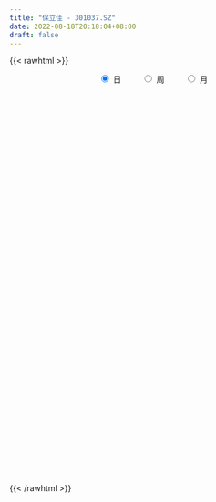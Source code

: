 ```yaml
---
title: "保立佳 - 301037.SZ"
date: 2022-08-18T20:18:04+08:00
draft: false
---
```

{{< rawhtml >}}
    <div style="text-align: center">
        <label style="padding: 1rem;"><input style="margin-right: .5rem" type="radio" name="period" value="D" checked onclick="period_change(this)">日</label>
        <label style="padding: 1rem;"><input style="margin-right: .5rem" type="radio" name="period" value="W" onclick="period_change(this)">周</label>
        <label style="padding: 1rem;"><input style="margin-right: .5rem" type="radio" name="period" value="M" onclick="period_change(this)">月</label>
    </div>
    <div id="chart" style="height: 700px;"></div> 
    <script type="text/javascript">
        const D_v = [133746.05,90287.18,83080.8,66646.89,59130.19,64407.23,77571.5,52296.13,40894.62,37353.47,36321.44,46210.23,60524.77,78793.6,51956.65,34492.06,24634.89,41214.13,32794.42,28501.35,26739.27,33823.35,17831.89,27963.63,37018.3,28755.12,32025.68,31790.48,30414.64,19662.79,15735.49,22785.51,20977.71,31104.91,63216.21,39530.7,46769.5,40939.99,28068.7,27285.13,18655.12,15929.38,9494.48,9787.9,7931.5,10349.39,15384.86,8483.15,9040.79,9034.43,9969.03,12567.4,8794.01,9582.28,9785.2,7134.6,15940.8,13602.72,13528.0,7496.44,10987.3,8455.5,8777.3,9244.37,6319.6,10066.48,10099.05,21876.44,22795.78,69209.4,47116.74,30262.4,16726.97,12838.2,16025.6,11267.73,16497.53,40504.53,19137.72,11630.81,10220.3,12597.7,45477.61,22189.2,54086.39,57844.85,35158.15,30571.22,22218.38,16952.3,12604.7,17862.1,13467.97,15458.94,8022.9,9138.5,7440.4,6132.38,12250.29,8319.8,7002.1,4201.8,4317.9,14070.93,8550.93,6632.0,5058.4,5893.0,4176.88,14060.17,7875.1,6792.09,6735.23,5596.0,5714.28,6512.5,6310.5,3027.0,23015.06,19005.66,8244.67,6661.8,7882.7,14125.59,11537.61,9102.98,12254.52,17160.83,12829.29,8661.76,7599.81,7389.14,5980.43,5029.2,7254.02,14820.65,12282.23,7638.67,5653.75,4959.91,3187.02,3764.9,4382.96,4347.17,7497.31,6328.61,4923.49,3392.52,3410.88,5761.6,5242.14,4736.08,6458.19,8531.51,6407.79,4857.31,3718.98,8719.54,4525.82,4144.98,3988.51,5238.09,4617.5,6539.56,5403.26,5025.35,5678.59,3755.2,4721.75,3461.72,5023.32,4071.83,3981.42,4870.04,6279.69,5705.47,8412.48,6560.97,8241.87,9075.79,7702.24,7567.51,5333.85,5392.11,3722.44,6419.49,5581.3,3957.65,3550.59,3845.53,4408.18,2806.52,3349.27,4015.46,4445.93,4540.19,3018.58,1880.33,3630.7,7734.27,5530.24,5133.21,7091.13,5454.39,4267.96,6150.38,4215.49,6140.91,3435.91,5807.67,3813.06,4745.72,8015.45,5808.82,5042.16,7336.5,11370.69,26612.72,18395.31,11680.11,8698.5,5052.58,22594.34,15814.49,7312.89,5936.42,3469.03,3317.41,5034.8,8097.57,4191.4,7522.72,8944.13,5444.01,3811.44,3747.98,4358.27,3693.84,2518.73,3291.37,4436.75,3449.5,6485.89,6956.0,5497.2,2596.0,4180.69,6454.34,8169.64,4757.7,7113.52,3627.32,3339.87,93325.92,93625.99,49562.86]
const D_histogram = [0.0,-0.0721139601,-0.2480241686,-0.3700768486,-0.4007150355,-0.4072748658,-0.2864279748,-0.2605239946,-0.2782999415,-0.2459444543,-0.1922375991,-0.1019983085,0.0321678526,0.190589056,0.1180720484,-0.0197171847,-0.0660670844,-0.0333789636,0.0210459271,-0.0037889125,0.0200111525,-0.0565484723,-0.0718921309,-0.0415168449,0.0549452675,0.0861773021,0.1640354667,0.1964632324,0.1740176954,0.1179586461,0.0862589894,0.0732070049,0.0225825952,0.0729026001,0.1511415823,0.1186274719,0.2134115873,0.2012864511,0.1172241012,-0.0192747702,-0.0908193273,-0.2312897407,-0.2960279631,-0.299019497,-0.2745964119,-0.2789553536,-0.207954401,-0.1580613609,-0.1166336301,-0.0594433107,-0.023315606,-0.0315863984,-0.0193165004,0.0013996624,-0.0062263938,-0.0050375998,-0.0953775145,-0.1883549205,-0.2221607591,-0.2300022079,-0.2729648813,-0.2495508717,-0.1934881636,-0.1213743149,-0.0497235558,0.0339486427,0.1034612664,0.2068060618,0.2961112238,0.5403770033,0.6967013123,0.6949491204,0.6079418026,0.5472548652,0.4858537382,0.4190964176,0.3917313903,0.4195926761,0.3654182557,0.2739578506,0.1786136521,0.1549874245,0.1957050323,0.1427071866,0.2491269899,0.3574227386,0.3710578834,0.2497726127,0.0860865997,-0.0466512934,-0.1139980622,-0.1231669781,-0.1614801412,-0.2667379995,-0.3069978465,-0.3120042974,-0.3130863345,-0.2975366064,-0.3846566714,-0.4260235169,-0.4055793165,-0.3841928933,-0.3445924154,-0.2635955924,-0.1832719009,-0.1467300535,-0.0990058462,-0.0963266577,-0.063089463,0.0266311178,0.102956204,0.1353788531,0.1350852175,0.136329337,0.0826399833,0.0884047834,0.0147824544,-0.0588237592,0.0075043825,-0.1355147213,-0.2009168184,-0.2884503302,-0.2863300936,-0.2842728874,-0.2364045727,-0.1809385643,-0.0861914478,0.0060697712,0.0389538971,0.0430198135,0.0752987362,0.0710668048,0.0905973412,0.1193241829,0.1290628592,0.1879985773,0.1855455009,0.1972894769,0.1632597516,0.1530058804,0.1386977484,0.1146243004,0.0733055032,0.0429600526,-0.0479377498,-0.135538252,-0.1408661449,-0.1227447495,-0.1544136516,-0.2408051371,-0.2466516678,-0.2132708836,-0.1240199581,-0.0156339045,0.0608089353,0.0977682923,0.1135634528,0.1328754082,0.1243584593,0.0832456875,0.0696166689,0.087171429,0.0625258661,0.0770352506,0.0449505827,0.0158736238,-0.0500352065,-0.0537738403,-0.0705573371,-0.0823511119,-0.1336074931,-0.1466182048,-0.1365555861,-0.1218199619,-0.1308154438,-0.1456191142,-0.2337929232,-0.3449296896,-0.3866276821,-0.3759921264,-0.2901358296,-0.1648011402,-0.0649509834,0.0393667537,0.1256102113,0.1816778591,0.2276040106,0.2527602089,0.2572597921,0.2479899864,0.2351159268,0.2226744999,0.2036289758,0.1994855402,0.1170147834,0.1190563896,0.0977473098,0.0773748064,0.0776262375,0.086785185,0.1046783229,0.1179348383,0.1432758986,0.1419893341,0.1243950883,0.0889220053,0.0764467085,0.0935437793,0.0904143537,0.0726507992,0.0509477017,0.0309878502,0.0615977568,0.0768482513,0.0527792062,0.0843407832,0.1297785175,0.2380335666,0.2498939989,0.2180137962,0.169464776,0.1139031924,0.1714710864,0.1191246185,0.0794924403,0.0254750253,-0.006705386,-0.0330692027,-0.2342956964,-0.3062110359,-0.337281176,-0.3275893235,-0.2787083549,-0.2301659551,-0.1921521378,-0.1591013425,-0.1273403432,-0.1047824357,-0.0838311372,-0.0596886505,-0.0391427719,-0.0339643683,-0.0003214509,-0.0539850277,-0.0739187779,-0.058096181,-0.0358754714,0.0237339108,0.0742427467,0.1079342692,0.1373691526,0.1418582872,0.1378113778,0.3216798085,0.3225877032,0.2807887792]
const D_fast = [0.0,-0.0901424501,-0.3280587008,-0.5426305929,-0.6734475387,-0.7818260855,-0.7325861882,-0.7718132066,-0.8591641389,-0.8882947652,-0.8826473099,-0.8179075963,-0.6756994721,-0.4696310047,-0.5126300002,-0.6553485295,-0.7182152003,-0.6938718204,-0.6341854479,-0.6599675156,-0.6311646625,-0.7218614054,-0.7551780967,-0.7351820219,-0.6249835926,-0.5722072325,-0.4533402012,-0.3717966274,-0.3507377405,-0.3773071284,-0.3874420377,-0.382192271,-0.4271710319,-0.358625377,-0.2426009992,-0.2454582416,-0.0973212294,-0.0591247528,-0.1138810774,-0.2551986414,-0.3494480303,-0.5477408789,-0.6864860921,-0.7642325003,-0.8084585181,-0.8825562982,-0.8635439459,-0.8531662459,-0.8408969227,-0.798567431,-0.7682686278,-0.7844360198,-0.7769952469,-0.7559291685,-0.7651118231,-0.7651824291,-0.8793667224,-1.0194328585,-1.1087788869,-1.1741208877,-1.2853247814,-1.3242984897,-1.3166078226,-1.2748375526,-1.2156176824,-1.1234583233,-1.028080383,-0.8730340721,-0.7097011041,-0.3303410738,0.0001585632,0.1721436514,0.2371217843,0.3132485632,0.3733108708,0.4113276545,0.4818954748,0.6146549297,0.6518350732,0.6288641307,0.5781733452,0.5932939737,0.6829378397,0.6656167906,0.8343183414,1.0319697748,1.1383693904,1.0795272728,0.9373629098,0.7929621933,0.697115909,0.6571552485,0.5784720502,0.4065296919,0.2895203834,0.2065128581,0.1271592374,0.0683248138,-0.114959419,-0.2628321437,-0.3437827724,-0.4184445725,-0.4649921985,-0.4498942736,-0.4153885573,-0.4155292233,-0.3925564776,-0.4139589535,-0.3964941245,-0.3001157643,-0.1980516271,-0.1317842647,-0.0983065959,-0.0629801421,-0.0960095,-0.0681435041,-0.1380702195,-0.2263823729,-0.1581781356,-0.3350759197,-0.4507072215,-0.6103533158,-0.6798156026,-0.7488266182,-0.7600594467,-0.7498280794,-0.6766288248,-0.582850163,-0.5402275629,-0.5254066931,-0.4743030864,-0.4607683166,-0.4185884449,-0.3600305575,-0.3180261664,-0.2120908039,-0.1681575051,-0.1070911598,-0.1003059473,-0.0723083483,-0.0519420432,-0.0473594162,-0.0703518375,-0.089957275,-0.1928395148,-0.31432458,-0.3548690091,-0.3674338011,-0.4377061161,-0.5842988858,-0.6518083335,-0.6717452702,-0.6134993343,-0.5090217568,-0.4173766832,-0.355975253,-0.3117892294,-0.2592584219,-0.236685756,-0.256987106,-0.2532119573,-0.2138643399,-0.2228784364,-0.1891102392,-0.2099572614,-0.2350658143,-0.3134834462,-0.3306655402,-0.3650883712,-0.397469924,-0.4821281785,-0.5317934414,-0.5558697193,-0.5715890855,-0.6132884284,-0.6644968773,-0.8111189171,-1.0084881059,-1.146843019,-1.2302054948,-1.2168831555,-1.132748751,-1.0491363402,-0.9349769147,-0.8173309042,-0.7158437917,-0.6130166375,-0.524670387,-0.4558558558,-0.4031281649,-0.3572232428,-0.3139960447,-0.2821343248,-0.2364063754,-0.2896234363,-0.2578177327,-0.254689985,-0.2557187869,-0.2360607964,-0.2052055527,-0.1611428341,-0.1184026091,-0.0572425741,-0.023031805,-0.0095272788,-0.0227698605,-0.0161334802,0.0243495354,0.0438236983,0.0442228436,0.0352566714,0.0230437825,0.0690531284,0.1035156857,0.0926414421,0.1452882149,0.2231705786,0.3909340193,0.4652679513,0.4878911978,0.4817083715,0.454622586,0.5550582516,0.5324929383,0.5127338702,0.4650852115,0.4312284537,0.3965973363,0.1367969186,-0.0116711799,-0.127061614,-0.1992670923,-0.2200632125,-0.2290623014,-0.2390865186,-0.245811059,-0.2458851454,-0.2495228469,-0.2495293326,-0.2403090086,-0.229548823,-0.2328615115,-0.1992989568,-0.2664587904,-0.3048722352,-0.3035736835,-0.2903218418,-0.2247789818,-0.1557094593,-0.0950343694,-0.031257198,0.0086965084,0.0391024435,0.3033908264,0.3849456469,0.4133439176]
const D_slow = [0.0,-0.01802849,-0.0800345322,-0.1725537443,-0.2727325032,-0.3745512197,-0.4461582134,-0.511289212,-0.5808641974,-0.642350311,-0.6904097107,-0.7159092879,-0.7078673247,-0.6602200607,-0.6307020486,-0.6356313448,-0.6521481159,-0.6604928568,-0.655231375,-0.6561786031,-0.651175815,-0.6653129331,-0.6832859658,-0.693665177,-0.6799288601,-0.6583845346,-0.6173756679,-0.5682598598,-0.524755436,-0.4952657745,-0.4737010271,-0.4553992759,-0.4497536271,-0.4315279771,-0.3937425815,-0.3640857135,-0.3107328167,-0.2604112039,-0.2311051786,-0.2359238712,-0.258628703,-0.3164511382,-0.390458129,-0.4652130032,-0.5338621062,-0.6036009446,-0.6555895448,-0.6951048851,-0.7242632926,-0.7391241203,-0.7449530218,-0.7528496214,-0.7576787465,-0.7573288309,-0.7588854293,-0.7601448293,-0.7839892079,-0.831077938,-0.8866181278,-0.9441186798,-1.0123599001,-1.074747618,-1.1231196589,-1.1534632377,-1.1658941266,-1.1574069659,-1.1315416494,-1.0798401339,-1.0058123279,-0.8707180771,-0.6965427491,-0.522805469,-0.3708200183,-0.234006302,-0.1125428675,-0.0077687631,0.0901640845,0.1950622535,0.2864168175,0.3549062801,0.3995596931,0.4383065493,0.4872328073,0.522909604,0.5851913515,0.6745470361,0.767311507,0.8297546601,0.8512763101,0.8396134867,0.8111139712,0.7803222266,0.7399521914,0.6732676915,0.5965182299,0.5185171555,0.4402455719,0.3658614203,0.2696972524,0.1631913732,0.0617965441,-0.0342516792,-0.1203997831,-0.1862986812,-0.2321166564,-0.2687991698,-0.2935506314,-0.3176322958,-0.3334046615,-0.3267468821,-0.3010078311,-0.2671631178,-0.2333918134,-0.1993094792,-0.1786494833,-0.1565482875,-0.1528526739,-0.1675586137,-0.1656825181,-0.1995611984,-0.249790403,-0.3219029856,-0.393485509,-0.4645537308,-0.523654874,-0.5688895151,-0.590437377,-0.5889199342,-0.5791814599,-0.5684265066,-0.5496018225,-0.5318351213,-0.5091857861,-0.4793547403,-0.4470890255,-0.4000893812,-0.353703006,-0.3043806368,-0.2635656989,-0.2253142288,-0.1906397917,-0.1619837166,-0.1436573408,-0.1329173276,-0.144901765,-0.178786328,-0.2140028643,-0.2446890516,-0.2832924645,-0.3434937488,-0.4051566657,-0.4584743866,-0.4894793762,-0.4933878523,-0.4781856185,-0.4537435454,-0.4253526822,-0.3921338301,-0.3610442153,-0.3402327934,-0.3228286262,-0.301035769,-0.2854043024,-0.2661454898,-0.2549078441,-0.2509394381,-0.2634482398,-0.2768916998,-0.2945310341,-0.3151188121,-0.3485206854,-0.3851752366,-0.4193141331,-0.4497691236,-0.4824729846,-0.5188777631,-0.5773259939,-0.6635584163,-0.7602153368,-0.8542133684,-0.9267473258,-0.9679476109,-0.9841853567,-0.9743436683,-0.9429411155,-0.8975216507,-0.8406206481,-0.7774305959,-0.7131156479,-0.6511181513,-0.5923391696,-0.5366705446,-0.4857633006,-0.4358919156,-0.4066382197,-0.3768741223,-0.3524372949,-0.3330935933,-0.3136870339,-0.2919907377,-0.2658211569,-0.2363374474,-0.2005184727,-0.1650211392,-0.1339223671,-0.1116918658,-0.0925801887,-0.0691942439,-0.0465906554,-0.0284279556,-0.0156910302,-0.0079440677,0.0074553715,0.0266674344,0.0398622359,0.0609474317,0.0933920611,0.1529004527,0.2153739525,0.2698774015,0.3122435955,0.3407193936,0.3835871652,0.4133683198,0.4332414299,0.4396101862,0.4379338397,0.4296665391,0.371092615,0.294539856,0.210219562,0.1283222311,0.0586451424,0.0011036536,-0.0469343808,-0.0867097164,-0.1185448022,-0.1447404112,-0.1656981955,-0.1806203581,-0.1904060511,-0.1988971431,-0.1989775059,-0.2124737628,-0.2309534573,-0.2454775025,-0.2544463704,-0.2485128927,-0.229952206,-0.2029686387,-0.1686263505,-0.1331617787,-0.0987089343,-0.0182889822,0.0623579437,0.1325551384]
const D_data = [['2021-07-30', 37.88, 31.0, 30.31, 38.8],['2021-08-02', 32.3, 29.87, 29.0, 33.0],['2021-08-03', 28.5, 27.76, 27.33, 29.66],['2021-08-04', 27.06, 27.36, 26.81, 28.43],['2021-08-05', 27.3, 27.75, 26.68, 27.97],['2021-08-06', 28.17, 27.58, 27.58, 29.4],['2021-08-09', 26.39, 29.15, 25.78, 29.37],['2021-08-10', 28.28, 28.07, 27.95, 29.33],['2021-08-11', 27.98, 27.25, 27.2, 28.46],['2021-08-12', 27.27, 27.62, 27.0, 27.94],['2021-08-13', 27.33, 27.85, 27.06, 28.2],['2021-08-16', 28.0, 28.48, 28.0, 28.97],['2021-08-17', 28.69, 29.51, 27.7, 29.51],['2021-08-18', 28.99, 30.6, 28.62, 32.23],['2021-08-19', 29.95, 27.97, 27.85, 29.95],['2021-08-20', 27.41, 26.53, 26.47, 27.66],['2021-08-23', 26.7, 27.05, 26.56, 27.31],['2021-08-24', 26.9, 27.87, 26.9, 28.81],['2021-08-25', 27.42, 28.28, 27.35, 28.56],['2021-08-26', 28.3, 27.28, 27.22, 28.48],['2021-08-27', 27.49, 27.8, 26.84, 27.97],['2021-08-30', 27.12, 26.29, 26.09, 27.58],['2021-08-31', 26.27, 26.66, 26.12, 26.89],['2021-09-01', 26.95, 27.13, 26.62, 27.8],['2021-09-02', 27.0, 28.21, 26.6, 28.38],['2021-09-03', 28.01, 27.7, 27.38, 28.07],['2021-09-06', 27.92, 28.59, 27.57, 28.7],['2021-09-07', 28.5, 28.38, 28.1, 28.97],['2021-09-08', 28.23, 27.79, 27.75, 28.68],['2021-09-09', 27.98, 27.2, 27.06, 27.99],['2021-09-10', 27.16, 27.28, 26.91, 27.39],['2021-09-13', 27.48, 27.39, 27.21, 27.94],['2021-09-14', 27.09, 26.72, 26.7, 27.35],['2021-09-15', 26.72, 27.96, 26.45, 28.49],['2021-09-16', 27.7, 28.69, 27.46, 30.48],['2021-09-17', 28.04, 27.48, 27.01, 28.76],['2021-09-22', 26.88, 29.33, 26.62, 30.0],['2021-09-23', 28.95, 28.34, 27.81, 29.19],['2021-09-24', 28.09, 27.27, 27.03, 28.34],['2021-09-27', 27.02, 26.02, 25.8, 27.5],['2021-09-28', 25.83, 26.19, 25.2, 26.38],['2021-09-29', 25.8, 24.58, 24.58, 25.97],['2021-09-30', 24.63, 24.71, 24.63, 25.02],['2021-10-08', 25.0, 25.0, 24.81, 25.31],['2021-10-11', 25.05, 25.1, 24.9, 25.27],['2021-10-12', 25.0, 24.49, 24.24, 25.1],['2021-10-13', 24.6, 25.33, 24.49, 25.43],['2021-10-14', 25.28, 25.15, 24.85, 25.3],['2021-10-15', 25.12, 25.08, 24.74, 25.35],['2021-10-18', 25.03, 25.37, 24.85, 25.65],['2021-10-19', 25.32, 25.22, 25.03, 25.46],['2021-10-20', 25.22, 24.61, 24.55, 25.28],['2021-10-21', 24.51, 24.75, 24.26, 24.79],['2021-10-22', 24.8, 24.83, 24.66, 25.25],['2021-10-25', 24.67, 24.4, 24.25, 24.83],['2021-10-26', 24.39, 24.38, 24.24, 24.51],['2021-10-27', 24.4, 22.84, 22.84, 24.41],['2021-10-28', 22.9, 22.08, 21.88, 22.99],['2021-10-29', 21.6, 22.19, 21.52, 22.57],['2021-11-01', 22.15, 22.09, 21.83, 22.15],['2021-11-02', 21.95, 21.17, 21.12, 22.39],['2021-11-03', 21.23, 21.59, 21.17, 21.79],['2021-11-04', 21.5, 21.88, 21.5, 22.16],['2021-11-05', 21.66, 22.14, 21.66, 22.28],['2021-11-08', 22.05, 22.29, 22.05, 22.45],['2021-11-09', 22.29, 22.69, 22.27, 23.0],['2021-11-10', 22.75, 22.82, 22.31, 23.19],['2021-11-11', 22.81, 23.68, 22.79, 23.83],['2021-11-12', 23.8, 24.08, 23.0, 24.31],['2021-11-15', 24.25, 27.13, 24.25, 28.9],['2021-11-16', 27.21, 27.5, 26.44, 28.29],['2021-11-17', 27.04, 26.41, 26.0, 27.49],['2021-11-18', 26.25, 25.56, 25.38, 26.48],['2021-11-19', 25.6, 25.91, 25.28, 26.1],['2021-11-22', 25.8, 25.96, 25.64, 26.5],['2021-11-23', 25.78, 25.9, 25.7, 26.28],['2021-11-24', 26.09, 26.47, 25.55, 26.53],['2021-11-25', 26.3, 27.51, 26.11, 27.98],['2021-11-26', 27.42, 26.76, 26.56, 27.42],['2021-11-29', 26.1, 26.2, 25.97, 26.98],['2021-11-30', 26.21, 25.88, 25.63, 26.69],['2021-12-01', 25.88, 26.65, 25.64, 26.73],['2021-12-02', 26.69, 27.71, 26.16, 29.72],['2021-12-03', 27.68, 26.71, 26.0, 27.68],['2021-12-06', 26.51, 29.09, 26.26, 31.34],['2021-12-07', 28.5, 30.03, 28.1, 31.28],['2021-12-08', 28.09, 29.57, 27.73, 29.57],['2021-12-09', 28.75, 27.95, 27.69, 29.0],['2021-12-10', 27.4, 26.9, 26.75, 27.71],['2021-12-13', 27.0, 26.62, 26.2, 27.15],['2021-12-14', 26.62, 26.95, 26.3, 26.95],['2021-12-15', 26.95, 27.49, 26.54, 27.5],['2021-12-16', 27.47, 26.99, 26.73, 27.47],['2021-12-17', 26.9, 25.69, 25.69, 26.9],['2021-12-20', 25.69, 25.97, 25.5, 26.24],['2021-12-21', 25.67, 26.12, 25.53, 26.33],['2021-12-22', 26.4, 25.97, 25.7, 26.47],['2021-12-23', 25.97, 26.03, 25.64, 26.2],['2021-12-24', 26.1, 24.32, 24.23, 26.1],['2021-12-27', 24.12, 24.25, 23.75, 24.53],['2021-12-28', 24.0, 24.65, 24.0, 24.75],['2021-12-29', 24.7, 24.46, 24.3, 24.83],['2021-12-30', 24.61, 24.55, 24.46, 24.88],['2021-12-31', 25.73, 25.13, 24.93, 26.68],['2022-01-04', 24.85, 25.35, 24.55, 25.44],['2022-01-05', 25.15, 24.95, 24.61, 25.4],['2022-01-06', 24.95, 25.18, 24.88, 25.35],['2022-01-07', 25.15, 24.63, 24.55, 25.22],['2022-01-10', 24.5, 25.0, 24.46, 25.15],['2022-01-11', 25.09, 25.98, 24.95, 26.14],['2022-01-12', 25.82, 26.27, 25.71, 26.33],['2022-01-13', 26.26, 26.07, 25.74, 26.27],['2022-01-14', 26.0, 25.82, 25.38, 26.23],['2022-01-17', 25.99, 25.92, 25.61, 26.09],['2022-01-18', 25.92, 25.15, 25.07, 26.09],['2022-01-19', 25.54, 25.81, 25.14, 25.98],['2022-01-20', 25.61, 24.65, 24.59, 25.8],['2022-01-21', 24.65, 24.21, 24.2, 24.89],['2022-01-24', 25.59, 25.9, 25.59, 28.1],['2022-01-25', 25.3, 22.99, 22.99, 25.34],['2022-01-26', 22.76, 23.23, 22.61, 23.5],['2022-01-27', 22.85, 22.3, 22.21, 23.17],['2022-01-28', 22.31, 22.91, 22.25, 23.24],['2022-02-07', 22.41, 22.63, 22.06, 23.16],['2022-02-08', 22.63, 23.06, 22.43, 23.07],['2022-02-09', 22.99, 23.19, 22.86, 23.28],['2022-02-10', 23.1, 23.9, 22.87, 23.9],['2022-02-11', 23.7, 24.26, 23.25, 24.45],['2022-02-14', 23.9, 23.79, 23.44, 24.8],['2022-02-15', 23.79, 23.48, 23.22, 23.88],['2022-02-16', 23.55, 23.9, 23.42, 23.98],['2022-02-17', 23.86, 23.5, 23.47, 24.1],['2022-02-18', 23.5, 23.83, 23.39, 23.95],['2022-02-21', 23.79, 24.09, 23.63, 24.28],['2022-02-22', 23.88, 23.99, 23.82, 24.35],['2022-02-23', 24.22, 24.86, 24.0, 25.15],['2022-02-24', 24.82, 24.34, 24.07, 24.99],['2022-02-25', 24.36, 24.65, 24.35, 25.19],['2022-02-28', 24.42, 24.12, 23.9, 24.81],['2022-03-01', 24.17, 24.39, 24.02, 24.49],['2022-03-02', 24.38, 24.36, 24.17, 24.54],['2022-03-03', 24.36, 24.21, 24.15, 24.52],['2022-03-04', 24.01, 23.87, 23.68, 24.34],['2022-03-07', 23.93, 23.84, 23.61, 24.12],['2022-03-08', 23.77, 22.73, 22.52, 23.87],['2022-03-09', 22.81, 22.19, 21.3, 22.98],['2022-03-10', 22.54, 22.83, 22.53, 22.97],['2022-03-11', 22.88, 23.02, 22.26, 23.08],['2022-03-14', 22.95, 22.21, 22.21, 23.0],['2022-03-15', 21.98, 21.0, 21.0, 22.27],['2022-03-16', 21.21, 21.51, 20.67, 21.72],['2022-03-17', 21.74, 21.83, 21.74, 22.24],['2022-03-18', 21.67, 22.66, 21.67, 22.78],['2022-03-21', 22.51, 23.31, 22.51, 23.47],['2022-03-22', 23.31, 23.36, 22.92, 23.58],['2022-03-23', 23.46, 23.17, 23.0, 23.6],['2022-03-24', 23.13, 23.07, 22.84, 23.27],['2022-03-25', 23.38, 23.25, 23.15, 23.74],['2022-03-28', 22.98, 22.98, 22.71, 23.38],['2022-03-29', 23.1, 22.47, 22.26, 23.18],['2022-03-30', 22.48, 22.68, 22.3, 22.88],['2022-03-31', 22.65, 23.1, 22.49, 23.5],['2022-04-01', 22.77, 22.57, 22.52, 23.12],['2022-04-06', 22.96, 23.05, 22.46, 23.47],['2022-04-07', 23.18, 22.43, 22.4, 23.18],['2022-04-08', 22.45, 22.29, 21.98, 22.72],['2022-04-11', 22.68, 21.52, 21.37, 22.68],['2022-04-12', 21.52, 22.03, 21.3, 22.03],['2022-04-13', 21.83, 21.72, 21.46, 22.04],['2022-04-14', 21.7, 21.6, 21.56, 21.91],['2022-04-15', 21.6, 20.8, 20.79, 21.62],['2022-04-18', 20.71, 20.94, 20.43, 21.47],['2022-04-19', 21.2, 21.05, 20.86, 21.44],['2022-04-20', 21.11, 21.01, 20.63, 21.45],['2022-04-21', 20.95, 20.56, 20.28, 21.09],['2022-04-22', 20.55, 20.24, 20.12, 20.64],['2022-04-25', 19.98, 18.81, 18.73, 19.98],['2022-04-26', 19.16, 17.66, 17.62, 19.16],['2022-04-27', 16.88, 17.72, 16.88, 17.8],['2022-04-28', 18.01, 17.87, 17.78, 18.69],['2022-04-29', 17.88, 18.68, 17.88, 18.68],['2022-05-05', 18.65, 19.43, 18.4, 19.46],['2022-05-06', 19.09, 19.49, 18.4, 19.86],['2022-05-09', 19.49, 19.95, 19.0, 20.23],['2022-05-10', 19.57, 20.17, 19.57, 20.17],['2022-05-11', 20.17, 20.17, 19.87, 20.45],['2022-05-12', 20.05, 20.36, 19.83, 20.7],['2022-05-13', 20.32, 20.37, 20.12, 20.64],['2022-05-16', 20.37, 20.29, 20.0, 20.58],['2022-05-17', 20.45, 20.21, 19.52, 20.45],['2022-05-18', 20.21, 20.21, 19.92, 20.49],['2022-05-19', 20.14, 20.25, 19.82, 20.34],['2022-05-20', 20.25, 20.18, 20.01, 20.45],['2022-05-23', 20.28, 20.4, 20.12, 20.57],['2022-05-24', 20.4, 19.25, 19.22, 20.48],['2022-05-25', 19.66, 20.13, 19.5, 20.2],['2022-05-26', 20.04, 19.82, 19.55, 20.08],['2022-05-27', 19.99, 19.74, 19.5, 20.25],['2022-05-30', 19.74, 19.96, 19.61, 20.15],['2022-05-31', 19.96, 20.12, 19.64, 20.82],['2022-06-01', 20.0, 20.34, 19.85, 20.47],['2022-06-02', 20.33, 20.42, 19.91, 20.5],['2022-06-06', 20.42, 20.75, 20.4, 21.1],['2022-06-07', 21.0, 20.57, 20.31, 21.0],['2022-06-08', 20.37, 20.4, 19.91, 20.63],['2022-06-09', 20.48, 20.1, 19.92, 21.05],['2022-06-10', 19.92, 20.31, 19.72, 20.48],['2022-06-13', 20.27, 20.75, 20.01, 20.89],['2022-06-14', 20.68, 20.6, 20.21, 20.75],['2022-06-15', 20.56, 20.42, 20.42, 21.06],['2022-06-16', 20.37, 20.31, 20.24, 20.6],['2022-06-17', 20.21, 20.25, 19.81, 20.35],['2022-06-20', 20.32, 20.95, 20.17, 21.05],['2022-06-21', 20.8, 20.94, 20.75, 21.17],['2022-06-22', 21.13, 20.48, 20.4, 21.13],['2022-06-23', 20.49, 21.26, 20.39, 21.26],['2022-06-24', 21.25, 21.74, 21.04, 21.85],['2022-06-27', 21.9, 23.11, 21.9, 23.6],['2022-06-28', 23.03, 22.45, 22.17, 23.21],['2022-06-29', 22.5, 22.07, 21.74, 22.61],['2022-06-30', 22.19, 21.84, 21.55, 22.19],['2022-07-01', 21.87, 21.63, 21.57, 22.05],['2022-07-04', 21.68, 23.22, 21.14, 24.58],['2022-07-05', 23.13, 22.03, 21.9, 23.4],['2022-07-06', 22.06, 22.08, 21.76, 22.48],['2022-07-07', 21.82, 21.75, 21.51, 22.38],['2022-07-08', 21.75, 21.86, 21.73, 22.05],['2022-07-11', 21.86, 21.82, 21.31, 21.86],['2022-07-12', 19.65, 18.96, 18.96, 19.84],['2022-07-13', 18.82, 19.67, 18.82, 20.26],['2022-07-14', 19.47, 19.68, 19.32, 19.8],['2022-07-15', 19.68, 19.89, 19.21, 20.01],['2022-07-18', 19.89, 20.31, 19.66, 20.78],['2022-07-19', 20.6, 20.37, 20.0, 20.6],['2022-07-20', 20.37, 20.3, 20.15, 20.54],['2022-07-21', 20.28, 20.28, 20.23, 20.39],['2022-07-22', 20.28, 20.31, 20.07, 20.68],['2022-07-25', 20.32, 20.23, 19.94, 20.44],['2022-07-26', 20.23, 20.23, 19.97, 20.3],['2022-07-27', 20.18, 20.31, 20.01, 20.36],['2022-07-28', 20.44, 20.32, 20.21, 20.44],['2022-07-29', 20.45, 20.14, 20.0, 20.54],['2022-08-01', 20.15, 20.56, 20.03, 20.77],['2022-08-02', 20.56, 19.36, 19.36, 20.56],['2022-08-03', 19.31, 19.5, 19.31, 20.05],['2022-08-04', 19.5, 19.85, 19.5, 19.96],['2022-08-05', 19.55, 19.96, 19.55, 20.03],['2022-08-08', 20.16, 20.61, 19.91, 20.63],['2022-08-09', 20.62, 20.8, 20.41, 20.95],['2022-08-10', 20.81, 20.86, 20.62, 20.96],['2022-08-11', 20.76, 21.05, 20.76, 21.14],['2022-08-12', 21.21, 20.92, 20.86, 21.23],['2022-08-15', 20.93, 20.91, 20.68, 21.04],['2022-08-16', 20.91, 23.93, 20.68, 25.09],['2022-08-17', 22.73, 22.4, 22.11, 23.27],['2022-08-18', 22.19, 22.01, 22.01, 22.64]]
const W_v = [133746.05,363552.29,244437.16,271977.31,153884.06,145392.29,129629.08,177615.04,115778.19,71364.11,9787.9,51189.69,49947.15,59991.32,44960.91,71157.35,176153.71,103433.11,102115.62,199878.99,76346.01,42984.47,37912.53,26134.33,39639.47,27160.28,64809.89,64181.53,42460.43,47024.77,21948.54,26489.1,25608.89,32235.13,22514.9,16968.17,22640.58,24908.45,39993.35,12901.36,25072.99,17960.09,17900.49,22028.42,27179.35,23943.27,37573.62,70439.22,55127.17,28163.9,26305.83,17390.19,25715.78,30122.52,239854.64]
const W_histogram = [0.0,-0.2182564103,-0.3258857185,-0.4592613221,-0.4354479367,-0.4007976007,-0.3806794555,-0.3302898353,-0.2889805931,-0.4048411193,-0.4303359545,-0.4102757307,-0.3828387961,-0.5038682211,-0.5451727547,-0.4061023089,-0.1673609768,0.0591770597,0.2086200348,0.3167480234,0.3032456689,0.203313603,0.1931067866,0.1556318077,0.2105273084,0.1412718305,0.0172928996,0.0345909441,0.0258575864,0.0809792122,0.0709415078,0.015960464,-0.0330737188,-0.0151079091,-0.0371035987,-0.0573816994,-0.1526088256,-0.2301223322,-0.3557630674,-0.352924003,-0.264433496,-0.1945793456,-0.1555789028,-0.0661310545,-0.0000179822,0.0511944723,0.1891835631,0.2717895025,0.3364305582,0.2452573281,0.2131673992,0.1816536727,0.1511008981,0.1951598038,0.2915257122]
const W_fast = [0.0,-0.2728205128,-0.4619212506,-0.7101121848,-0.7951607836,-0.8607098477,-0.9357615664,-0.9679444051,-0.9988803111,-1.2159511171,-1.349029941,-1.4315386498,-1.4998114143,-1.7468078946,-1.9244056168,-1.8868607482,-1.6899596604,-1.4486273589,-1.2470293751,-1.0597143806,-0.9974053179,-1.0465089831,-1.0084391028,-1.0070061299,-0.899478802,-0.9334163223,-1.0530720283,-1.0271262477,-1.0293952089,-0.95402878,-0.9463311075,-0.9973220353,-1.0546246477,-1.0404358154,-1.0717074047,-1.1063309301,-1.2397102628,-1.3747543524,-1.5893358545,-1.6747277908,-1.6523456578,-1.6311363439,-1.6310306267,-1.5581155421,-1.4920069653,-1.4279958927,-1.2427109111,-1.0921575961,-0.9434089009,-0.9732677989,-0.952065878,-0.9381661864,-0.9309437364,-0.8380948798,-0.6688475433]
const W_slow = [0.0,-0.0545641026,-0.1360355322,-0.2508508627,-0.3597128469,-0.4599122471,-0.5550821109,-0.6376545697,-0.709899718,-0.8111099978,-0.9186939865,-1.0212629191,-1.1169726182,-1.2429396734,-1.3792328621,-1.4807584393,-1.5225986835,-1.5078044186,-1.4556494099,-1.3764624041,-1.3006509868,-1.2498225861,-1.2015458894,-1.1626379375,-1.1100061104,-1.0746881528,-1.0703649279,-1.0617171919,-1.0552527953,-1.0350079922,-1.0172726153,-1.0132824993,-1.021550929,-1.0253279062,-1.0346038059,-1.0489492308,-1.0871014372,-1.1446320202,-1.2335727871,-1.3218037878,-1.3879121618,-1.4365569982,-1.4754517239,-1.4919844876,-1.4919889831,-1.479190365,-1.4318944742,-1.3639470986,-1.2798394591,-1.218525127,-1.1652332772,-1.1198198591,-1.0820446346,-1.0332546836,-0.9603732555]
const W_data = [['2021-07-30', 37.88, 31.0, 30.31, 38.8],['2021-08-06', 32.3, 27.58, 26.68, 33.0],['2021-08-13', 26.39, 27.85, 25.78, 29.37],['2021-08-20', 28.0, 26.53, 26.47, 32.23],['2021-08-27', 26.7, 27.8, 26.56, 28.81],['2021-09-03', 27.12, 27.7, 26.09, 28.38],['2021-09-10', 27.92, 27.28, 26.91, 28.97],['2021-09-17', 27.48, 27.48, 26.45, 30.48],['2021-09-24', 26.88, 27.27, 26.62, 30.0],['2021-09-30', 27.02, 24.71, 24.58, 27.5],['2021-10-08', 25.0, 25.0, 24.81, 25.31],['2021-10-15', 25.05, 25.08, 24.24, 25.43],['2021-10-22', 25.03, 24.83, 24.26, 25.65],['2021-10-29', 24.67, 22.19, 21.52, 24.83],['2021-11-05', 22.15, 22.14, 21.12, 22.39],['2021-11-12', 22.05, 24.08, 22.05, 24.31],['2021-11-19', 24.25, 25.91, 24.25, 28.9],['2021-11-26', 25.8, 26.76, 25.55, 27.98],['2021-12-03', 26.1, 26.71, 25.63, 29.72],['2021-12-10', 26.51, 26.9, 26.26, 31.34],['2021-12-17', 27.0, 25.69, 25.69, 27.5],['2021-12-24', 25.69, 24.32, 24.23, 26.47],['2021-12-31', 24.12, 25.13, 23.75, 26.68],['2022-01-07', 24.85, 24.63, 24.55, 25.44],['2022-01-14', 24.5, 25.82, 24.46, 26.33],['2022-01-21', 25.99, 24.21, 24.2, 26.09],['2022-01-28', 25.59, 22.91, 22.21, 28.1],['2022-02-11', 22.41, 24.26, 22.06, 24.45],['2022-02-18', 23.9, 23.83, 23.22, 24.8],['2022-02-25', 23.79, 24.65, 23.63, 25.19],['2022-03-04', 24.42, 23.87, 23.68, 24.81],['2022-03-11', 23.93, 23.02, 21.3, 24.12],['2022-03-18', 22.95, 22.66, 20.67, 23.0],['2022-03-25', 22.51, 23.25, 22.51, 23.74],['2022-04-01', 22.98, 22.57, 22.26, 23.5],['2022-04-08', 22.96, 22.29, 21.98, 23.47],['2022-04-15', 22.68, 20.8, 20.79, 22.68],['2022-04-22', 20.71, 20.24, 20.12, 21.47],['2022-04-29', 19.98, 18.68, 16.88, 19.98],['2022-05-06', 18.65, 19.49, 18.4, 19.86],['2022-05-13', 19.49, 20.37, 19.0, 20.7],['2022-05-20', 20.37, 20.18, 19.52, 20.58],['2022-05-27', 20.28, 19.74, 19.22, 20.57],['2022-06-02', 19.74, 20.42, 19.61, 20.82],['2022-06-10', 20.42, 20.31, 19.72, 21.1],['2022-06-17', 20.27, 20.25, 19.81, 21.06],['2022-06-24', 20.32, 21.74, 20.17, 21.85],['2022-07-01', 21.9, 21.63, 21.55, 23.6],['2022-07-08', 21.68, 21.86, 21.14, 24.58],['2022-07-15', 21.86, 19.89, 18.82, 21.86],['2022-07-22', 19.89, 20.31, 19.66, 20.78],['2022-07-29', 20.32, 20.14, 19.94, 20.54],['2022-08-05', 20.15, 19.96, 19.31, 20.77],['2022-08-12', 20.16, 20.92, 19.91, 21.23],['2022-08-19', 20.93, 22.01, 20.68, 25.09]]
const M_v = [133746.05,1085506.0600000001,588123.47,170916.06,417556.1899999999,437386.51,157743.97,159320.48,118525.31,109128.05,85199.9,164746.33,132039.67,295692.94]
const M_histogram = [0.0,-0.276968661,-0.5598612739,-0.8667372381,-0.7742753954,-0.7179490515,-0.7794000728,-0.6907793036,-0.6534810551,-0.8657966456,-0.8474905849,-0.6657944267,-0.6079522636,-0.401556861]
const M_fast = [0.0,-0.3462108262,-0.7690687576,-1.2926290313,-1.3937360375,-1.5168969564,-1.7731979959,-1.8572720526,-1.9833440679,-2.4121088199,-2.6056754054,-2.5904278538,-2.6845737566,-2.5785675693]
const M_slow = [0.0,-0.0692421652,-0.2092074837,-0.4258917932,-0.6194606421,-0.7989479049,-0.9937979231,-1.166492749,-1.3298630128,-1.5463121742,-1.7581848204,-1.9246334271,-2.076621493,-2.1770107083]
const M_data = [['2021-07-30', 37.88, 31.0, 30.31, 38.8],['2021-08-31', 32.3, 26.66, 25.78, 33.0],['2021-09-30', 26.95, 24.71, 24.58, 30.48],['2021-10-29', 25.0, 22.19, 21.52, 25.65],['2021-11-30', 22.15, 25.88, 21.12, 28.9],['2021-12-31', 25.88, 25.13, 23.75, 31.34],['2022-01-28', 24.85, 22.91, 22.21, 28.1],['2022-02-28', 22.41, 24.12, 22.06, 25.19],['2022-03-31', 24.17, 23.1, 20.67, 24.54],['2022-04-29', 22.77, 18.68, 16.88, 23.47],['2022-05-31', 18.65, 20.12, 18.4, 20.82],['2022-06-30', 20.0, 21.84, 19.72, 23.6],['2022-07-29', 21.87, 20.14, 18.82, 24.58],['2022-08-31', 20.15, 22.01, 19.31, 25.09]]
        const D_a = [null,null,null,null,null,null,25.78,null,null,null,null,null,null,32.23,null,null,null,null,null,null,null,26.09,null,null,null,null,null,28.97,null,null,null,null,null,26.45,null,null,null,29.19,null,null,null,null,null,null,null,24.24,null,null,null,25.65,null,null,null,null,null,null,null,null,null,null,21.12,null,null,null,null,null,null,null,null,28.9,null,null,null,null,null,null,null,null,null,null,25.63,null,null,null,31.34,null,null,null,null,null,null,null,null,null,null,null,null,null,null,23.75,null,null,null,26.68,null,null,null,null,null,null,null,null,null,null,null,null,null,null,null,null,null,null,null,22.06,null,null,null,null,24.8,null,null,null,23.39,null,null,null,null,25.19,null,null,null,null,null,null,null,null,null,null,null,null,20.67,null,null,null,null,null,null,23.74,null,null,null,null,null,null,null,null,null,null,null,null,null,null,null,null,null,null,null,null,16.88,null,null,null,null,null,null,null,20.7,null,null,null,null,null,null,null,19.22,null,null,null,null,null,null,null,21.1,null,null,null,19.72,null,null,null,null,null,null,null,null,null,null,23.6,null,null,null,null,null,null,null,null,null,null,null,18.82,null,null,null,null,null,null,null,null,null,null,null,null,null,null,null,null,null,null,null,null,null,null,null,null,23.27,null]
const W_a = [null,null,25.78,null,null,null,null,30.48,null,null,null,null,null,null,21.12,null,null,null,null,31.34,null,null,null,null,null,null,null,null,null,null,null,null,null,null,null,null,null,null,16.88,null,null,null,null,null,null,null,null,null,24.58,null,null,null,null,null,null]
const M_a = [null,null,null,null,null,null,null,null,null,16.88,null,null,null,null]
        const D_b = [[{ coord: ['2021-08-09', 28.97] }, { coord: ['2021-09-23', 26.09] }],[{ coord: ['2021-10-12', 25.65] }, { coord: ['2022-02-25', 24.24] }],[{ coord: ['2022-03-16', 20.7] }, { coord: ['2022-07-13', 20.67] }]]
const W_b = [[{ coord: ['2021-08-13', 30.48] }, { coord: ['2021-12-10', 25.78] }]]
const M_b = []
    </script>
{{< /rawhtml >}}
